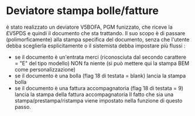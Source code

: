 # Deviatore stampa bolle/fatture
è stato realizzato un deviatore V5BOFA, PGM funizzato, che riceve la £V5PDS e quindi il documento che sta trattando.
Il suo scopo è di passare (polimorficamente) alla stampa specifica del documento, senza che l'utente debba sceglierla esplicitamente o il sistemista debba impostare più flussi : 
 * se il documento è un'entrata merci (riconosciuta dal secondo carattere = "E" del tipo modello) NON fa niente (si può mettere qui la stampa BEM come personalizzazione)
 * se il documento è una bolla (flag 18 di testata = blank) lancia la stampa bolla
 * se il documento è una fattura accompagnatoria (flag 18 di testata = 9) lancia la stampa della fattura accompagnatoria
Il fatto che sia una stampa/prestampa/ristampa viene impostato nella funzione di questo passo.
